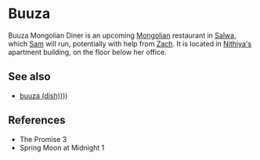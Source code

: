 # Buuza
Buuza Mongolian Diner is an upcoming [Mongolian](Location/Mongolia.md) restaurant in [Salwa](Location/Salwa.md), which [Sam](Person/Sam.md) will run, potentially with help from [Zach](Person/Zach.md). It is located in [Nithiya's](Person/Nithiya.md) apartment building, on the floor below her office.

## See also
- [buuza (dish)](dish))))

## References
- The Promise 3
- Spring Moon at Midnight 1
